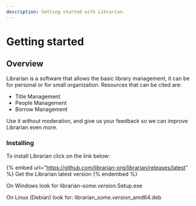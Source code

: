 ```yaml
---
description: Getting started with Librarian.
---
```


# Getting started

## Overview

Librarian is a software that allows the basic library management, it can be for personal or for small organization. Resources that can be cited are:

* Title Management
* People Management
* Borrow Management

Use it without moderation, and give us your feedback so we can improve Librarian even more.

### Installing

To install Librarian click on the link below:

{% embed url="https://github.com/librarian-org/librarian/releases/latest" %}
Get the Librarian latest version
{% endembed %}

On Windows look for librarian-_some.version_.Setup.exe

On Linux (Debian) look for: librarian\__some.version_\_amd64.deb
